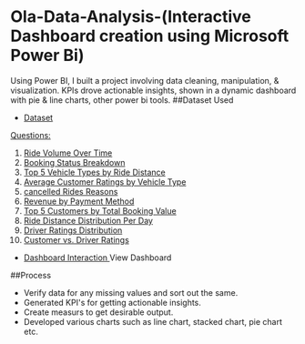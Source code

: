 # Ola-Data-Analysis-(Interactive Dashboard creation using Microsoft Power Bi)
Using Power BI, I built a project involving data cleaning, manipulation, &amp; visualization. KPIs drove actionable insights, shown in a dynamic dashboard with pie &amp; line charts, other power bi tools.
##Dataset Used

- <a href="https://github.com/Urvashiaswal/Ola-Data-Analysis/blob/main/Bookings.xlsx">Dataset

Questions:
1. Ride Volume Over Time
2. Booking Status Breakdown
3. Top 5 Vehicle Types by Ride Distance
4. Average Customer Ratings by Vehicle Type
5. cancelled Rides Reasons
6. Revenue by Payment Method
7. Top 5 Customers by Total Booking Value
8. Ride Distance Distribution Per Day
9. Driver Ratings Distribution
10. Customer vs. Driver Ratings

- Dashboard Interaction <a hrf="https://github.com/Urvashiaswal/Ola-Data-Analysis/blob/main/OLA%20Dashboard.pdf">View Dashboard

##Process
- Verify data for any missing values and sort out the same.
- Generated KPI's for getting actionable insights.
- Create measurs to get desirable output. 
- Developed various charts such as line chart, stacked chart, pie chart etc.
